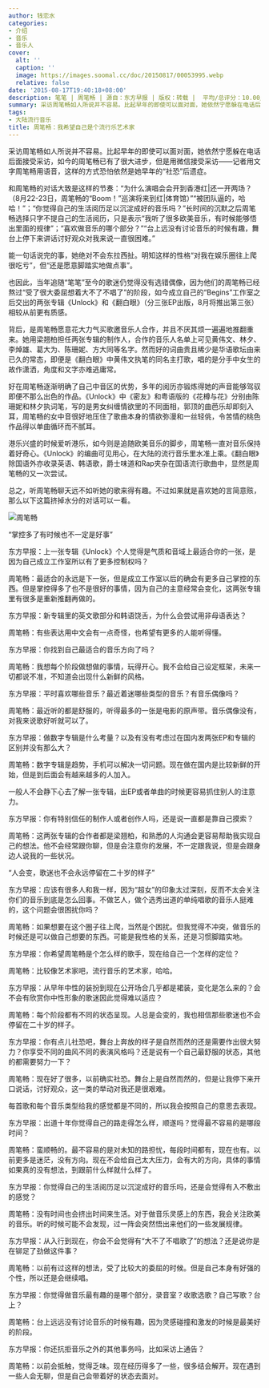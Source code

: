 ```yaml
---
author: 钱恋水
categories:
- 介绍
- 音乐
- 音乐人
cover:
  alt: ''
  caption: ''
  image: https://images.soomal.cc/doc/20150817/00053995.webp
  relative: false
date: '2015-08-17T19:40:18+08:00'
description: 笔笔 | 周笔畅 | 源自：东方早报 | 版权：转载 |  平均/总评分：10.00/10
summary: 采访周笔畅如人所说并不容易。比起早年的即使可以面对面，她依然宁愿躲在电话后面接受采访，如今的周笔畅已有了很大进步，但是用微信接受采访――记者用文字周笔畅用语音，这样的方式恐怕依然是她早年的“社恐”后遗症。
tags:
- 大陆流行音乐
title: 周笔畅：我希望自己是个流行乐艺术家
---
```


采访周笔畅如人所说并不容易。比起早年的即使可以面对面，她依然宁愿躲在电话后面接受采访，如今的周笔畅已有了很大进步，但是用微信接受采访――记者用文字周笔畅用语音，这样的方式恐怕依然是她早年的“社恐”后遗症。

和周笔畅的对话大致是这样的节奏：“为什么演唱会会开到香港红|还一开两场？（8月22-23日，周笔畅的“Boom！”巡演将来到红|体育馆）”“被团队逼的，哈哈！”；“你觉得自己的生活阅历足以沉淀成好的音乐吗？”长时间的沉默之后周笔畅选择只字不提自己的生活阅历，只是表示“我听了很多欧美音乐，有时候能够悟出里面的规律”；“喜欢做音乐的哪个部分？”“台上远没有讨论音乐的时候有趣，舞台上停下来讲话讨好观众对我来说一直很困难。”

能一句话说完的事，她绝对不会东拉西扯。明知这样的性格“对我在娱乐圈往上爬很吃亏”，但“还是愿意脚踏实地做点事”。

也因此，当年追随“笔笔”至今的歌迷仍觉得没有选错偶像，因为他们的周笔畅已经熬过“受了很大委屈想着大不了不唱了”的阶段，如今成立自己的“Begins”工作室之后交出的两张专辑《Unlock》和《翻白眼》（分三张EP出版，8月将推出第三张）相较从前更有质感。

背后，是周笔畅愿意花大力气买歌邀音乐人合作，并且不厌其烦一遍遍地推翻重来。她用梁翘柏担任两张专辑的制作人，合作的音乐人名单上可见黄伟文、林夕、李焯雄、葛大为、陈珊妮、方大同等名字。然而好的词曲贵且稀少是华语歌坛由来已久的常态，即便是《翻白眼》中黄伟文执笔的同名主打歌，唱的是分手中女生的故作潇洒，角度和文字亦难逃庸常。

好在周笔畅逐渐明确了自己中音区的优势，多年的阅历亦锻炼得她的声音能够驾驭即便不那么出色的作品。《Unlock》中《密友》和粤语版的《花樽与花》分别由陈珊妮和林夕执词笔，写的是男女纠缠情欲里的不同面相，郭顶的曲芭乐却即刻入耳，周笔畅的女中音很好地压住了歌曲本身的情欲弥漫和一丝轻佻，令苦情的桃色作品得以单曲循环而不腻耳。

港乐兴盛的时候爱听港乐，如今则是追随欧美音乐的脚步，周笔畅一直对音乐保持着好奇心。《Unlock》的编曲可见用心，在大陆的流行音乐里水准上乘。《翻白眼》除国语外亦收录英语、韩语歌，爵士味道和Rap夹杂在国语流行歌曲中，显然是周笔畅的又一次尝试。

总之，听周笔畅聊天远不如听她的歌来得有趣。不过如果就是喜欢她的言简意赅，那么以下这篇挤掉水分的对话可以一看。

![周笔畅](https://images.soomal.cc/doc/20150817/00053995.webp)





“掌控多了有时候也不一定是好事”

东方早报：上一张专辑《Unlock》个人觉得是气质和音域上最适合你的一张，是因为自己成立工作室所以有了更多控制权吗？

周笔畅：最适合的永远是下一张，但是成立工作室以后的确会有更多自己掌控的东西。但是掌控得多了也不是很好的事情，因为自己的主意经常会变化，这两张专辑里有很多是重新推翻再做的。

东方早报：新专辑里的英文歌部分和韩语饶舌，为什么会尝试用非母语表达？

周笔畅：有些表达用中文会有一点奇怪，也希望有更多的人能听得懂。

东方早报：你找到自己最适合的音乐方向了吗？

周笔畅：我想每个阶段做想做的事情，玩得开心。我不会给自己设定框架，未来一切都说不准，不知道会出现什么新鲜的风格。

东方早报：平时喜欢哪些音乐？最近着迷哪些类型的音乐？有音乐偶像吗？

周笔畅：最近听的都是舒服的，听得最多的一张是电影的原声带。音乐偶像没有，对我来说歌好听就可以了。

东方早报：做数字专辑是什么考量？以及有没有考虑过在国内发两张EP和专辑的区别并没有那么大？

周笔畅：数字专辑是趋势，手机可以解决一切问题。现在做在国内是比较新鲜的开始，但是到后面会有越来越多的人加入。

一般人不会静下心去了解一张专辑，出EP或者单曲的时候更容易抓住别人的注意力。

东方早报：你有特别信任的制作人或者创作人吗，还是说一直都是靠自己摸索？

周笔畅：这两张专辑的合作者都是梁翘柏，和熟悉的人沟通会更容易帮助我实现自己的想法。他不会经常跟你聊，但是会注意你的发展，不一定跟我说，但是会跟身边人说我的一些状况。

“人会变，歌迷也不会永远停留在二十岁的样子”

东方早报：应该有很多人和我一样，因为“超女”的印象太过深刻，反而不太会关注你们的音乐到底是怎么回事。不做艺人，做个选秀出道的单纯唱歌的音乐人挺难的，这个问题会很困扰你吗？

周笔畅：如果想要在这个圈子往上爬，当然是个困扰。但我觉得不冲突，做音乐的时候还是可以做自己想要的东西。可能是我性格的关系，还是习惯脚踏实地。

东方早报：你希望周笔畅是个怎么样的歌手，现在给自己一个怎样的定位？

周笔畅：比较像艺术家吧，流行音乐的艺术家，哈哈。

东方早报：从早年中性的装扮到现在公开场合几乎都是裙装，变化是怎么来的？会不会有欣赏你中性形象的歌迷因此觉得难以适应？

周笔畅：每个阶段都有不同的状态呈现。人总是会变的，我也相信那些歌迷也不会停留在二十岁的样子。

东方早报：你有点儿社恐吧，舞台上奔放的样子是自然而然的还是需要作出很大努力？你享受不同的曲风不同的表演风格吗？还是说有一个自己最舒服的状态，其他的都需要努力一下？

周笔畅：现在好了很多，以前确实社恐。舞台上是自然而然的，但是让我停下来开口说话，讨好观众，这一类的举动对我还是很艰难。

每首歌和每个音乐类型给我的感觉都是不同的，所以我会按照自己的意思去表现。

东方早报：出道十年你觉得自己的路走得怎么样，顺遂吗？觉得最不容易的是哪段时间？

周笔畅：蛮顺畅的。最不容易的是对未知的路担忧，每段时间都有，现在也有。以前更多是迷茫，没有方向。现在不会给自己太大压力，会有大的方向，具体的事情如果真的没有想法，到跟前什么样就什么样了。

东方早报：你觉得自己的生活阅历足以沉淀成好的音乐吗，还是会觉得有入不敷出的感觉？

周笔畅：没有时间也会挤出时间来生活。对于做音乐灵感上的东西，我会关注欧美的音乐。听的时候可能不会发现，过一阵会突然悟出来他们的一些发展规律。

东方早报：从入行到现在，你会不会觉得有“大不了不唱歌了”的想法？还是说你是在铆足了劲做这件事？

周笔畅：以前有过这样的想法，受了比较大的委屈的时候。但是自己本身有好强的个性，所以还是会继续唱。

东方早报：你觉得做音乐最有趣的是哪个部分，录音室？收歌选歌？自己写歌？台上？

周笔畅：台上远远没有讨论音乐的时候有趣，因为灵感碰撞和激发的时候是最美好的阶段。

东方早报：你还抗拒音乐之外的其他事务吗，比如采访上通告？

周笔畅：以前会抵触，觉得乏味。现在经历得多了一些，很多结会解开。现在遇到一些人会无聊，但是自己会带着好的状态去面对。